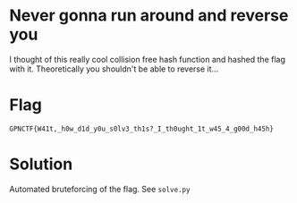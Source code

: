 # Never gonna run around and reverse you
I thought of this really cool collision free hash function and hashed the flag with it. Theoretically you shouldn't be able to reverse it...

# Flag
```
GPNCTF{W41t,_h0w_d1d_y0u_s0lv3_th1s?_I_th0ught_1t_w45_4_g00d_h45h}
```

# Solution
Automated bruteforcing of the flag. See `solve.py`